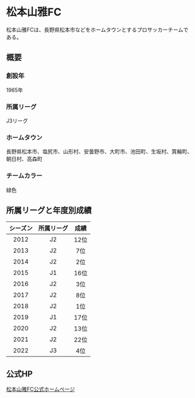 # 松本山雅FC

松本山雅FCは、長野県松本市などをホームタウンとするプロサッカーチームである。

## 概要

### 創設年

1965年

### 所属リーグ
J3リーグ

### ホームタウン
長野県松本市、塩尻市、山形村、安曇野市、大町市、池田町、生坂村、箕輪町、朝日村、高森町

### チームカラー

緑色

## 所属リーグと年度別成績

|シーズン | 所属リーグ | 成績 |
| :---: | :---: | :---: |
| 2012 | J2 | 12位 |
| 2013 | J2 | 7位 |
| 2014 | J2 | 2位 |
| 2015 | J1 | 16位 |
| 2016 | J2 | 3位 |
| 2017 | J2 | 8位 |
| 2018 | J2 | 1位 |
| 2019 | J1 | 17位 |
| 2020 | J2 | 13位 |
| 2021 | J2 | 22位 |
| 2022 | J3 | 4位 |

## 公式HP

[松本山雅FC公式ホームページ](https://www.yamaga-fc.com/)

